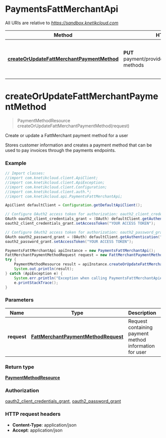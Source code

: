 # PaymentsFattMerchantApi

All URIs are relative to *https://sandbox.knetikcloud.com*

Method | HTTP request | Description
------------- | ------------- | -------------
[**createOrUpdateFattMerchantPaymentMethod**](PaymentsFattMerchantApi.md#createOrUpdateFattMerchantPaymentMethod) | **PUT** payment/provider/fattmerchant/payment-methods | Create or update a FattMerchant payment method for a user


<a name="createOrUpdateFattMerchantPaymentMethod"></a>
# **createOrUpdateFattMerchantPaymentMethod**
> PaymentMethodResource createOrUpdateFattMerchantPaymentMethod(request)

Create or update a FattMerchant payment method for a user

Stores customer information and creates a payment method that can be used to pay invoices through the payments endpoints.

### Example
```java
// Import classes:
//import com.knetikcloud.client.ApiClient;
//import com.knetikcloud.client.ApiException;
//import com.knetikcloud.client.Configuration;
//import com.knetikcloud.client.auth.*;
//import com.knetikcloud.api.PaymentsFattMerchantApi;

ApiClient defaultClient = Configuration.getDefaultApiClient();

// Configure OAuth2 access token for authorization: oauth2_client_credentials_grant
OAuth oauth2_client_credentials_grant = (OAuth) defaultClient.getAuthentication("oauth2_client_credentials_grant");
oauth2_client_credentials_grant.setAccessToken("YOUR ACCESS TOKEN");

// Configure OAuth2 access token for authorization: oauth2_password_grant
OAuth oauth2_password_grant = (OAuth) defaultClient.getAuthentication("oauth2_password_grant");
oauth2_password_grant.setAccessToken("YOUR ACCESS TOKEN");

PaymentsFattMerchantApi apiInstance = new PaymentsFattMerchantApi();
FattMerchantPaymentMethodRequest request = new FattMerchantPaymentMethodRequest(); // FattMerchantPaymentMethodRequest | Request containing payment method information for user
try {
    PaymentMethodResource result = apiInstance.createOrUpdateFattMerchantPaymentMethod(request);
    System.out.println(result);
} catch (ApiException e) {
    System.err.println("Exception when calling PaymentsFattMerchantApi#createOrUpdateFattMerchantPaymentMethod");
    e.printStackTrace();
}
```

### Parameters

Name | Type | Description  | Notes
------------- | ------------- | ------------- | -------------
 **request** | [**FattMerchantPaymentMethodRequest**](FattMerchantPaymentMethodRequest.md)| Request containing payment method information for user | [optional]

### Return type

[**PaymentMethodResource**](PaymentMethodResource.md)

### Authorization

[oauth2_client_credentials_grant](../README.md#oauth2_client_credentials_grant), [oauth2_password_grant](../README.md#oauth2_password_grant)

### HTTP request headers

 - **Content-Type**: application/json
 - **Accept**: application/json

